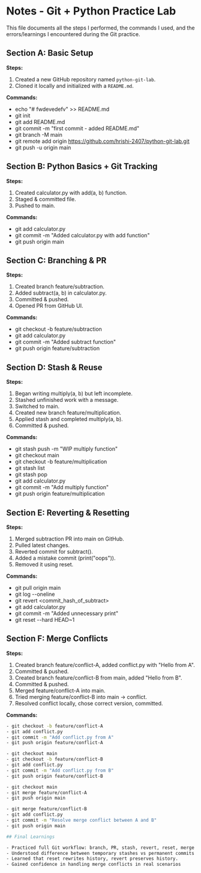 # Notes - Git + Python Practice Lab

This file documents all the steps I performed, the commands I used, and the errors/learnings I encountered during the Git practice.

## Section A: Basic Setup

**Steps:**
1. Created a new GitHub repository named `python-git-lab`.
2. Cloned it locally and initialized with a `README.md`.

**Commands:**
- echo "# fwdevedefv" >> README.md
- git init
- git add README.md
- git commit -m "first commit - added README.md"
- git branch -M main
- git remote add origin https://github.com/hrishi-2407/python-git-lab.git
- git push -u origin main

## Section B: Python Basics + Git Tracking

**Steps:**
1. Created calculator.py with add(a, b) function.
2. Staged & committed file.
3. Pushed to main.

**Commands:**
- git add calculator.py
- git commit -m "Added calculator.py with add function"
- git push origin main

## Section C: Branching & PR

**Steps:**

1. Created branch feature/subtraction.
2. Added subtract(a, b) in calculator.py.
3. Committed & pushed.
4. Opened PR from GitHub UI.

**Commands:**
- git checkout -b feature/subtraction
- git add calculator.py
- git commit -m "Added subtract function"
- git push origin feature/subtraction

## Section D: Stash & Reuse

**Steps:**
1. Began writing multiply(a, b) but left incomplete.
2. Stashed unfinished work with a message.
3. Switched to main.
4. Created new branch feature/multiplication.
5. Applied stash and completed multiply(a, b).
6. Committed & pushed.

**Commands:**
- git stash push -m "WIP multiply function"
- git checkout main
- git checkout -b feature/multiplication
- git stash list
- git stash pop
- git add calculator.py
- git commit -m "Add multiply function"
- git push origin feature/multiplication

## Section E: Reverting & Resetting

**Steps:**
1. Merged subtraction PR into main on GitHub.
2. Pulled latest changes.
3. Reverted commit for subtract().
4. Added a mistake commit (print("oops")).
5. Removed it using reset.

**Commands:**
- git pull origin main
- git log --oneline
- git revert <commit_hash_of_subtract>
- git add calculator.py
- git commit -m "Added unnecessary print"
- git reset --hard HEAD~1

## Section F: Merge Conflicts

**Steps:**
1. Created branch feature/conflict-A, added conflict.py with "Hello from A".
2. Committed & pushed.
3. Created branch feature/conflict-B from main, added "Hello from B".
4. Committed & pushed.
5. Merged feature/conflict-A into main.
6. Tried merging feature/conflict-B into main → conflict.
7. Resolved conflict locally, chose correct version, committed.

**Commands:**
```bash
- git checkout -b feature/conflict-A
- git add conflict.py
- git commit -m "Add conflict.py from A"
- git push origin feature/conflict-A

- git checkout main
- git checkout -b feature/conflict-B
- git add conflict.py
- git commit -m "Add conflict.py from B"
- git push origin feature/conflict-B

- git checkout main
- git merge feature/conflict-A
- git push origin main

- git merge feature/conflict-B
- git add conflict.py
- git commit -m "Resolve merge conflict between A and B"
- git push origin main

## Final Learnings

- Practiced full Git workflow: branch, PR, stash, revert, reset, merge conflicts.
- Understood difference between temporary stashes vs permanent commits.
- Learned that reset rewrites history, revert preserves history.
- Gained confidence in handling merge conflicts in real scenarios
